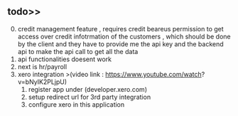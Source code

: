 


## todo>>

0. credit management feature , requires credit beareus permission to get access over credit infotrmation of the customers , which should be done by the client and they have to provide me the api key and the backend api to make the api call to get all the data
1. api functionalities doesent work
2. next is hr/payroll
3. xero integration >(video link : https://www.youtube.com/watch?   v=bNyIK2PLjpU)
    1. register app under (developer.xero.com)
    2. setup redirect url for 3rd party integration
    3. configure xero in this application


